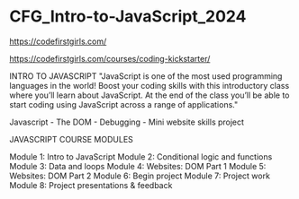 # CFG_Intro-to-JavaScript_2024

https://codefirstgirls.com/

https://codefirstgirls.com/courses/coding-kickstarter/

INTRO TO JAVASCRIPT "JavaScript is one of the most used programming languages in the world! Boost your coding skills with this introductory class where you’ll learn about JavaScript. At the end of the class you’ll be able to start coding using JavaScript across a range of applications."

Javascript - The DOM - Debugging - Mini website skills project

JAVASCRIPT COURSE MODULES

Module 1: Intro to JavaScript
Module 2: Conditional logic and functions
Module 3: Data and loops
Module 4: Websites: DOM Part 1
Module 5: Websites: DOM Part 2
Module 6: Begin project
Module 7: Project work
Module 8: Project presentations & feedback
